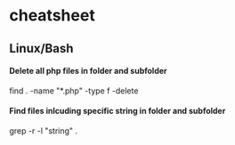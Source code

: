 # cheatsheet

## Linux/Bash

#### Delete all php files in folder and subfolder
find . -name "*.php" -type f -delete

#### Find files inlcuding specific string in folder and subfolder
grep -r -l "string" .
